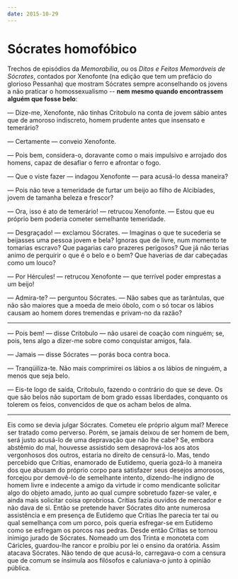 ```yaml
---
date: 2015-10-29
---
```


# Sócrates homofóbico

Trechos de episódios da _Memorabilia_, ou os _Ditos e Feitos Memoráveis de Sócrates_, contados por Xenofonte (na edição que tem um prefácio do glorioso Pessanha) que mostram Sócrates sempre aconselhando os jovens a não praticar o homossexualismo -- **nem mesmo quando encontrassem alguém que fosse belo**:

— Dize-me, Xenofonte, não tinhas Critobulo na conta de jovem sábio antes que de amoroso indiscreto, homem prudente antes que insensato e temerário?

— Certamente — conveio Xenofonte.

— Pois bem, considera-o, doravante como o mais impulsivo e arrojado dos homens, capaz de desafiar o ferro e afrontar o fogo.

— Que o viste fazer — indagou Xenofonte — para acusá-lo dessa maneira?

— Pois não teve a temeridade de furtar um beijo ao filho de Alcibíades, jovem de tamanha beleza e frescor?

— Ora, isso é ato de temerário! — retrucou Xenofonte. — Estou que eu próprio bem poderia cometer semelhante temeridade.

— Desgraçado! — exclamou Sócrates. — Imaginas o que te sucederia se beijasses uma pessoa jovem e bela? Ignoras que de livre, num momento te tomarias escravo? Que pagarias caro prazeres perigosos? Que já não terias animo de perquirir o que é o belo e o bem? Que haverias de dar cabeçadas como um louco?

— Por Hércules! — retrucou Xenofonte — que terrível poder emprestas a um beijo!

— Admira-te? — perguntou Sócrates. — Não sabes que as tarântulas, que não são maiores que a moeda de meio óbolo, com o só tocar os lábios causam ao homem dores tremendas e privam-no da razão?

_____

— Pois bem! — disse Critobulo — não usarei de coação com ninguém; se, pois, tens algo a dizer-me sobre como conquistar amigos, fala.

— Jamais — disse Sócrates — porás boca contra boca.

— Tranqüiliza-te. Não mais comprimirei os lábios a os lábios de ninguém, a menos que seja belo.

— Eis-te logo de saída, Critobulo, fazendo o contrário do que se deve. Os que são belos não suportam de bom grado essas liberdades, conquanto os tolerem os feios, convencidos de que os acham belos de alma.


_____

Eis como se devia julgar Sócrates. Cometeu ele próprio algum mal? Merece ser tratado como perverso. Porém, se jamais deixou de ser homem de bem, será justo acusá-lo de uma depravação que não lhe cabe? Se, embora abstêmio do mal, houvesse assistido sem desaprová-los aos atos vergonhosos dos outros, estaria no direito de censurá-lo.  Mas, tendo percebido que Crítias, enamorado de Eutidemo, queria gozá-lo à maneira dos que abusam do próprio corpo para satisfazer seus desejos amorosos, forcejou por demovê-lo de semelhante intento, dizendo-lhe indigno de homem livre e indecente a amigo da virtude ir como mendicante solicitar algo do objeto amado, junto ao qual cumpre sobretudo fazer-se valer, e ainda mais solicitar coisa oprobriosa. Crítias fazia ouvidos de mercador e não dava de si. Então se pretende haver Sócrates dito ante numerosa assistência e em presença de Eutidemo que Crítias lhe parecia ter tai ou qual semelhança com um porco, pois queria esfregar-se em Eutidemo como se esfregam os porcos nas pedras. Desde então Crítias se tornou inimigo jurado de Sócrates. Nomeado um dos Trinta e monoteta com Cáricles, guardou-lhe rancor e proibiu por lei o ensino da oratória. Assim atacava Sócrates. Não tendo de que acusá-lo, carregava-o com a censura que de comum se ínsimula aos filósofos e caluniava-o junto à opinião pública.
